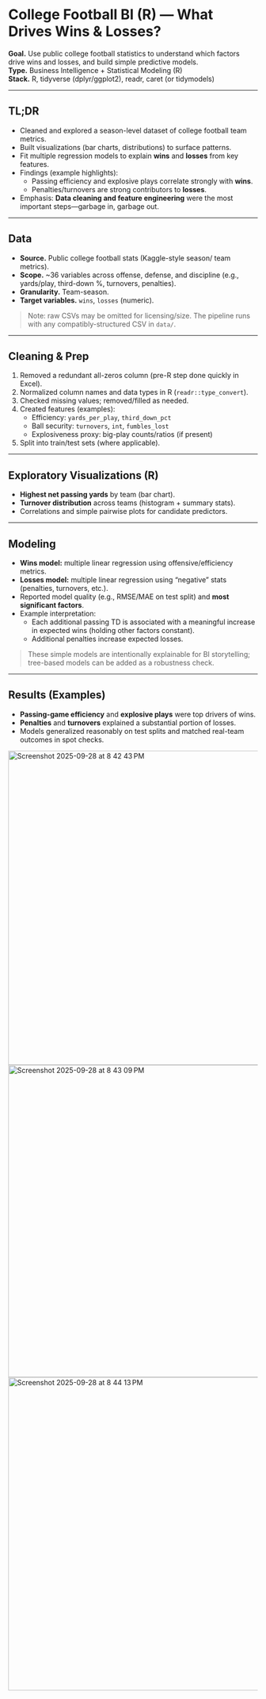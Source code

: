 # College Football BI (R) — What Drives Wins & Losses?

**Goal.** Use public college football statistics to understand which factors drive wins and losses, and build simple predictive models.  
**Type.** Business Intelligence + Statistical Modeling (R)  
**Stack.** R, tidyverse (dplyr/ggplot2), readr, caret (or tidymodels)

---

## TL;DR
- Cleaned and explored a season-level dataset of college football team metrics.
- Built visualizations (bar charts, distributions) to surface patterns.
- Fit multiple regression models to explain **wins** and **losses** from key features.
- Findings (example highlights):
  - Passing efficiency and explosive plays correlate strongly with **wins**.
  - Penalties/turnovers are strong contributors to **losses**.
- Emphasis: **Data cleaning and feature engineering** were the most important steps—garbage in, garbage out.

---

## Data
- **Source.** Public college football stats (Kaggle-style season/ team metrics).
- **Scope.** ~36 variables across offense, defense, and discipline (e.g., yards/play, third-down %, turnovers, penalties).
- **Granularity.** Team-season.
- **Target variables.** `wins`, `losses` (numeric).

> Note: raw CSVs may be omitted for licensing/size. The pipeline runs with any compatibly-structured CSV in `data/`.

---

## Cleaning & Prep
1. Removed a redundant all-zeros column (pre-R step done quickly in Excel).
2. Normalized column names and data types in R (`readr::type_convert`).
3. Checked missing values; removed/filled as needed.
4. Created features (examples):
   - Efficiency: `yards_per_play`, `third_down_pct`
   - Ball security: `turnovers`, `int`, `fumbles_lost`
   - Explosiveness proxy: big-play counts/ratios (if present)
5. Split into train/test sets (where applicable).

---

## Exploratory Visualizations (R)
- **Highest net passing yards** by team (bar chart).
- **Turnover distribution** across teams (histogram + summary stats).
- Correlations and simple pairwise plots for candidate predictors.

---

## Modeling
- **Wins model:** multiple linear regression using offensive/efficiency metrics.
- **Losses model:** multiple linear regression using “negative” stats (penalties, turnovers, etc.).
- Reported model quality (e.g., RMSE/MAE on test split) and **most significant factors**.
- Example interpretation:
  - Each additional passing TD is associated with a meaningful increase in expected wins (holding other factors constant).
  - Additional penalties increase expected losses.

> These simple models are intentionally explainable for BI storytelling; tree-based models can be added as a robustness check.

---

## Results (Examples)
- **Passing-game efficiency** and **explosive plays** were top drivers of wins.
- **Penalties** and **turnovers** explained a substantial portion of losses.
- Models generalized reasonably on test splits and matched real-team outcomes in spot checks.
<img width="1121" height="633" alt="Screenshot 2025-09-28 at 8 42 43 PM" src="https://github.com/user-attachments/assets/96c33ffc-713a-443a-8f6a-e884f9264b1f" />
<img width="1116" height="629" alt="Screenshot 2025-09-28 at 8 43 09 PM" src="https://github.com/user-attachments/assets/c131ff73-5261-4080-a654-ca9de23a6b7e" />
<img width="1119" height="631" alt="Screenshot 2025-09-28 at 8 44 13 PM" src="https://github.com/user-attachments/assets/bb3fc740-de9f-4cb9-b756-4b466880127c" />

